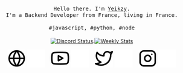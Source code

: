 <p align="center">
  <br>
  <br>
  <br>
  <samp>Hello there. I'm <a href="https://twitter.com/yeikzy">Yeikzy</a>.<br> I'm a Backend Developer from France, living in France.<br><br>#javascript, #python, #node</samp>
  <br>
  <br>
  <tr>

<a href="https://discord.com/users/582211583938134028" target="_blank">
	<img width="50%" align="center" alt="Discord Status" src="https://lanyard.cnrad.dev/api/582211583938134028?bg=1f1f1f&borderRadius=5px">
</a>

<a href="https://wakatime.com/@Yeikzy" target="_blank">
	<img width="50%" align="center" alt="Weekly Stats" src="https://github-readme-stats.vercel.app/api/wakatime?username=Yeikzy&border_radius=5px&theme=dark&bg_color=1f1f1f&border_color=1f1f1f&icon_color=58a6ff&show_icons=true&disable_animations=true&custom_title=Weekly%20Stats">
</a>

<div align="center">

[![website](.github/workflows/img/globe-light.svg)](https://yeikzy.github.io#gh-light-mode-only)
[![website](.github/workflows/img/globe-dark.svg)](https://yeikzy.github.io#gh-dark-mode-only)
&nbsp;&nbsp;
[![website](.github/workflows/img/youtube-light.svg)](https://youtube.com/Yeikzy#gh-light-mode-only)
[![website](.github/workflows/img/youtube-dark.svg)](https://youtube.com/Yeikzy#gh-dark-mode-only)
&nbsp;&nbsp;
[![website](.github/workflows/img/twitter-light.svg)](https://twitter.com/Yeikzy#gh-light-mode-only)
[![website](.github/workflows/img/twitter-dark.svg)](https://twitter.com/Yeikzy#gh-dark-mode-only)
&nbsp;&nbsp;
[![website](.github/workflows/img//instagram-light.svg)](https://instagram.com/Yeikzy#gh-light-mode-only)
[![website](.github/workflows/img/instagram-dark.svg)](https://instagram.com/Yeikzy#gh-dark-mode-only)

</div>
